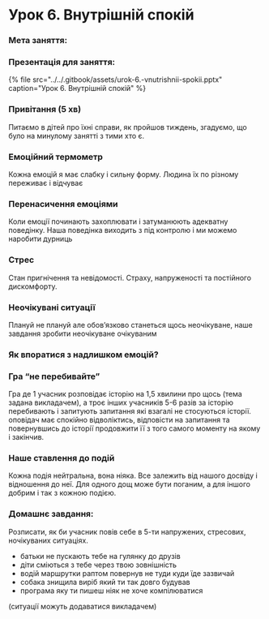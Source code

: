 # Урок 6. Внутрішній спокій

### Мета заняття:

### Презентація для заняття:

{% file src="../../.gitbook/assets/urok-6.-vnutrishnii-spokii.pptx" caption="Урок 6. Внутрішній спокій" %}

### Привітання \(5 хв\)

Питаємо в дітей про їхні справи, як пройшов тиждень, згадуємо, що було на минулому занятті з тими хто є.

### Емоційний термометр

Кожна емоцій я має слабку і сильну форму. Людина їх по різному переживає і відчуває

### **Перенасичення емоціями**

Коли емоції починають захоплювати і затуманюють адекватну поведінку. Наша поведінка виходить з під контролю і ми можемо наробити дурниць

### Стрес

Стан пригнічення та невідомості. Страху, напруженості та постійного дискомфорту.

### **Неочікувані ситуації**

Плануй не плануй але обов’язково станеться щось неочікуване, наше завдання зробити неочікуване очікуваним

### **Як впоратися з надлишком емоцій?**

### Гра **“не перебивайте”**

Гра де 1 учасник розповідає історію на 1,5 хвилини про щось \(тема задана викладачем\), а троє інших учасників 5-6 разів за історію перебивають і запитують запитання які взагалі не стосуються історії. оповідач має спокійно відволіктись, відповісти на запитання та повернувшись до історії продовжити її з того самого моменту на якому і закінчив.

### **Наше ставлення до подій**

Кожна подія нейтральна, вона ніяка. Все залежить від нашого досвіду і відношення до неї. Для одного дощ може бути поганим, а для іншого добрим і так з кожною подією.

### **Домашнє завдання:**

Розписати, як би учасник повів себе в 5-ти напружених, стресових, ночікуваних ситуаціях. 

* батьки не пускають тебе на гулянку до друзів
* діти сміються з тебе через твою зовнішність
* водій маршрутки раптом повернув не туди куди їде зазвичай
* собака знищила виріб який ти так довго будував
* програма яку ти пишеш ніяк не хоче компілюватися

\(ситуації можуть додаватися викладачем\)  
  


